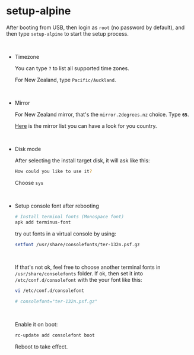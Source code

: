 # setup-alpine

After booting from USB, then login as `root` (no password by default), and then
type `setup-alpine` to start the setup process.

</br>

- Timezone

    You can type `?` to list all supported time zones.

    For New Zealand, type `Pacific/Auckland`.

    </br>

- Mirror

    For New Zealand mirror, that's the `mirror.2degrees.nz` choice. Type **`65`**.

    [Here](https://mirrors.alpinelinux.org/) is the mirror list you can have a look for you country.

    </br>

- Disk mode

    After selecting the install target disk, it will ask like this:

    ```bash
    How could you like to use it?
    ```

    Choose `sys`

    </br>

- Setup console font after rebooting

    ```bash
    # Install terminal fonts (Monospace font)
    apk add terminus-font
    ```

    try out fonts in a virtual console by using:

    ```bash
    setfont /usr/share/consolefonts/ter-132n.psf.gz
    ```

    </br>


    If that's not ok, feel free to choose another terminal fonts in
    `/usr/share/consolefonts` folder. If ok, then set it into
    `/etc/conf.d/consolefont` with the your font like this:

    ```bash
    vi /etc/conf.d/consolefont

    # consolefont="ter-132n.psf.gz"
    ```

    </br>

    Enable it on boot:

    ```bash
    rc-update add consolefont boot
    ```

    Reboot to take effect.

    </br>


